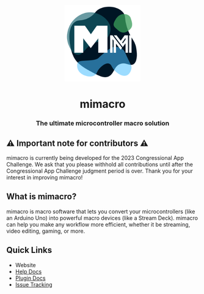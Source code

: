<p align="center">
    <img alt="mimacro logo" src="./icon.png" width="200">
</p>
<h1 align="center">mimacro</h1>
<h3 align="center">The ultimate microcontroller macro solution</h3>

## ⚠️ Important note for contributors ⚠️
mimacro is currently being developed for the 2023 Congressional App Challenge. We ask that you please withhold all contributions until after the Congressional App Challenge judgment period is over. Thank you for your interest in improving mimacro!

## What is mimacro?
mimacro is macro software that lets you convert your microcontrollers (like an Arduino Uno) into powerful macro devices (like a Stream Deck).
mimacro can help you make any workflow more efficient, whether it be streaming, video editing, gaming, or more.

## Quick Links
- Website
- [Help Docs](https://atticuscornett.github.io/mimacro-docs/#/getting-started)
- [Plugin Docs](https://atticuscornett.github.io/mimacro-docs/#/plugins/)
- [Issue Tracking](https://github.com/atticuscornett/mimacro/issues)
